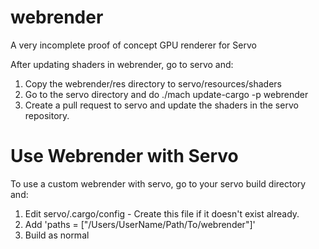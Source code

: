 # webrender
A very incomplete proof of concept GPU renderer for Servo

After updating shaders in webrender, go to servo and:

  1. Copy the webrender/res directory to servo/resources/shaders
  2. Go to the servo directory and do ./mach update-cargo -p webrender
  3. Create a pull request to servo and update the shaders in the servo repository.


# Use Webrender with Servo
To use a custom webrender with servo, go to your servo build directory and:

  1. Edit servo/.cargo/config - Create this file if it doesn't exist already.
  2. Add 'paths = ["/Users/UserName/Path/To/webrender"]'
  3. Build as normal
